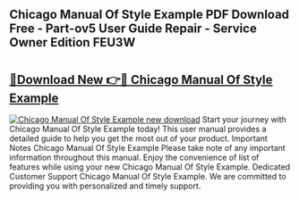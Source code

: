 ## Chicago Manual Of Style Example PDF Download Free - Part-ov5 User Guide Repair - Service Owner Edition FEU3W

# <h2><a href="http://bc24543.oget.top/?id=Chicago+Manual+Of+Style+Example">🔗Download New 👉🔴 Chicago Manual Of Style Example</a></h2>

[![Chicago Manual Of Style Example new download](https://i.imgur.com/5g1atiW.png)](http://bc24543.oget.top/?id=Chicago+Manual+Of+Style+Example)
Start your journey with Chicago Manual Of Style Example today! This user manual provides a detailed guide to help you get the most out of your product. Important Notes Chicago Manual Of Style Example Please take note of any important information throughout this manual. Enjoy the convenience of list of features while using your new Chicago Manual Of Style Example. Dedicated Customer Support Chicago Manual Of Style Example. We are committed to providing you with personalized and timely support.
